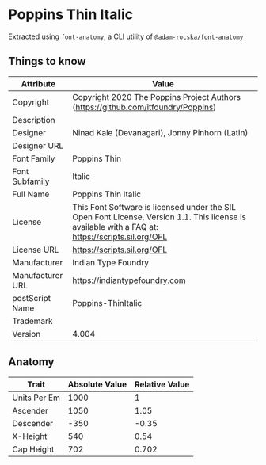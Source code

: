# Poppins Thin Italic

Extracted using `font-anatomy`, a CLI utility of
[`@adam-rocska/font-anatomy`](https://github.com/adam-rocska/font-anatomy)

## Things to know

| Attribute        | Value                                                                                                                                             |
| ---------------- | ------------------------------------------------------------------------------------------------------------------------------------------------- |
| Copyright        | Copyright 2020 The Poppins Project Authors (https://github.com/itfoundry/Poppins)                                                                 |
| Description      |                                                                                                                                                   |
| Designer         | Ninad Kale (Devanagari), Jonny Pinhorn (Latin)                                                                                                    |
| Designer URL     |                                                                                                                                                   |
| Font Family      | Poppins Thin                                                                                                                                      |
| Font Subfamily   | Italic                                                                                                                                            |
| Full Name        | Poppins Thin Italic                                                                                                                               |
| License          | This Font Software is licensed under the SIL Open Font License, Version 1.1. This license is available with a FAQ at: https://scripts.sil.org/OFL |
| License URL      | https://scripts.sil.org/OFL                                                                                                                       |
| Manufacturer     | Indian Type Foundry                                                                                                                               |
| Manufacturer URL | https://indiantypefoundry.com                                                                                                                     |
| postScript Name  | Poppins-ThinItalic                                                                                                                                |
| Trademark        |                                                                                                                                                   |
| Version          | 4.004                                                                                                                                             |

## Anatomy

| Trait        | Absolute Value | Relative Value |
| ------------ | -------------- | -------------- |
| Units Per Em | 1000           | 1              |
| Ascender     | 1050           | 1.05           |
| Descender    | -350           | -0.35          |
| X-Height     | 540            | 0.54           |
| Cap Height   | 702            | 0.702          |
